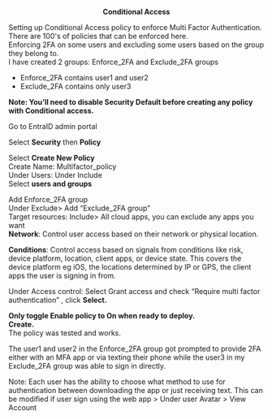 <p align="center"><b>Conditional Access</b></p>

Setting up Conditional Access policy to enforce Multi Factor Authentication. There are 100's of policies that can be enforced here.<br />
 Enforcing 2FA on some users and excluding some users based on the group they belong to.<br />
I have created 2 groups: Enforce_2FA and Exclude_2FA groups<br />
- Enforce_2FA contains user1 and user2<br />
- Exclude_2FA contains only user3<br />

<b>Note: You’ll need to disable Security Default before creating any policy with Conditional access.</b>

Go to EntraID admin portal

Select <b>Security</b> then
<b>Policy</b>

Select <b>Create New Policy</b><br />
Create Name: Multifactor_policy<br />
Under Users: Under Include<br />
Select <b>users and groups</b>

Add Enforce_2FA group <br />
Under Exclude> Add “Exclude_2FA group”<br />
Target resources: Include> All cloud apps, you can exclude any apps you want<br />
<b>Network</b>: Control user access based on their network or physical location.

<b>Conditions</b>: Control access based on signals from conditions like risk, device platform, location, client apps, or device state. This covers the device platform eg iOS, the locations determined by IP or GPS, the client apps the user is signing in from.

Under Access control: Select Grant access and check “Require multi factor authentication” , click <b>Select.</b>

<b>Only toggle Enable policy to On when ready to deploy.</b><br />
<b>Create.</b><br />
The policy was tested and works. 

The user1 and user2 in the Enforce_2FA group got prompted to provide 2FA either with an MFA app or via texting their phone while the user3 in my Exclude_2FA group was able to sign in directly.

Note: Each user has the ability to choose what method to use for authentication between downloading the app or just receiving text. This can be modified if user sign using the web app > Under user Avatar > View Account

